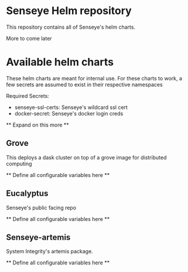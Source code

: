 # Senseye Helm repository

This repository contains all of Senseye's helm charts.

More to come later

# Available helm charts
These helm charts are meant for internal use. For these charts to work, a few secrets are assumed to exist in their respective namespaces

Required Secrets:

* senseye-ssl-certs: Senseye's wildcard ssl cert
* docker-secret: Senseye's docker login creds


** Expand on this more **

## Grove
This deploys a dask cluster on top of a grove image for distributed computing

** Define all configurable variables here **

## Eucalyptus
Senseye's public facing repo

** Define all configurable variables here **


## Senseye-artemis
System Integrity's artemis package.

** Define all configurable variables here **

